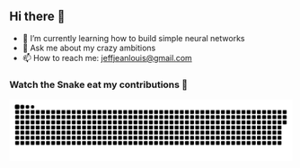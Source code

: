 ## Hi there 👋


- 🌱 I’m currently learning how to build simple neural networks
- 💬 Ask me about my crazy ambitions
- 📫 How to reach me: jeffjeanlouis@gmail.com


### Watch the Snake eat my contributions 🐍


![GitHub Snake Dark](https://raw.githubusercontent.com/JeffJ-L/JeffJ-L/output/github-contribution-grid-snake-dark.svg)
